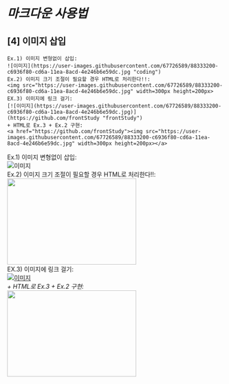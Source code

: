 # _마크다운 사용법_

## __[4] 이미지 삽입__

```
Ex.1) 이미지 변형없이 삽입:
![이미지](https://user-images.githubusercontent.com/67726589/88333200-c6936f80-cd6a-11ea-8acd-4e246b6e59dc.jpg "coding")
Ex.2) 이미지 크기 조절이 필요할 경우 HTML로 처리한다!!:
<img src="https://user-images.githubusercontent.com/67726589/88333200-c6936f80-cd6a-11ea-8acd-4e246b6e59dc.jpg" width=300px height=200px>
EX.3) 이미지에 링크 걸기:
[![이미지](https://user-images.githubusercontent.com/67726589/88333200-c6936f80-cd6a-11ea-8acd-4e246b6e59dc.jpg)](https://github.com/frontStudy "frontStudy")
+ HTML로 Ex.3 + Ex.2 구현:
<a href="https://github.com/frontStudy"><img src="https://user-images.githubusercontent.com/67726589/88333200-c6936f80-cd6a-11ea-8acd-4e246b6e59dc.jpg" width=300px height=200px></a>
```

Ex.1) 이미지 변형없이 삽입:<br/>
![이미지](https://user-images.githubusercontent.com/67726589/88333200-c6936f80-cd6a-11ea-8acd-4e246b6e59dc.jpg "coding")<br/>
Ex.2) 이미지 크기 조절이 필요할 경우 HTML로 처리한다!!:<br/>
<img src="https://user-images.githubusercontent.com/67726589/88333200-c6936f80-cd6a-11ea-8acd-4e246b6e59dc.jpg" width=300px height=200px><br/>
EX.3) 이미지에 링크 걸기:<br/>
[![이미지](https://user-images.githubusercontent.com/67726589/88333200-c6936f80-cd6a-11ea-8acd-4e246b6e59dc.jpg)](https://github.com/frontStudy "frontStudy")<br/>
_\+ HTML로 Ex.3 + Ex.2 구현:_<br/>
<a href="https://github.com/frontStudy"><img src="https://user-images.githubusercontent.com/67726589/88333200-c6936f80-cd6a-11ea-8acd-4e246b6e59dc.jpg" width=300px height=200px></a><br/>
